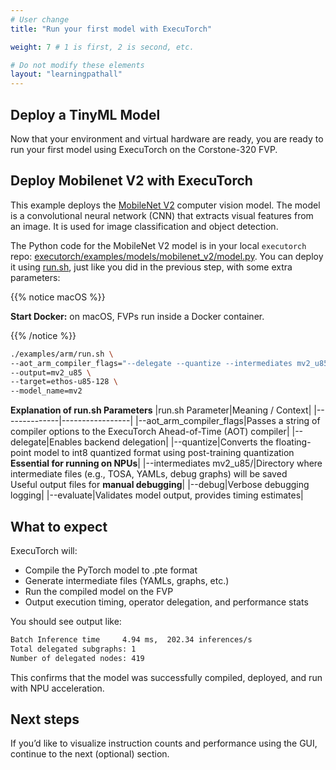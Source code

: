 ```yaml
---
# User change
title: "Run your first model with ExecuTorch"

weight: 7 # 1 is first, 2 is second, etc.

# Do not modify these elements
layout: "learningpathall"
---
```

## Deploy a TinyML Model

Now that your environment and virtual hardware are ready, you are ready to run your first model using ExecuTorch on the Corstone-320 FVP.

## Deploy Mobilenet V2 with ExecuTorch

This example deploys the [MobileNet V2](https://pytorch.org/hub/pytorch_vision_mobilenet_v2/) computer vision model. The model is a convolutional neural network (CNN) that extracts visual features from an image. It is used for image classification and object detection.

The Python code for the MobileNet V2 model is in your local `executorch` repo: [executorch/examples/models/mobilenet_v2/model.py](https://github.com/pytorch/executorch/blob/main/examples/models/mobilenet_v2/model.py). You can deploy it using [run.sh](https://github.com/pytorch/executorch/blob/main/examples/arm/run.sh), just like you did in the previous step, with some extra parameters:

{{% notice macOS %}}

**Start Docker:** on macOS, FVPs run inside a Docker container.

{{% /notice %}}

```bash
./examples/arm/run.sh \
--aot_arm_compiler_flags="--delegate --quantize --intermediates mv2_u85/ --debug --evaluate" \
--output=mv2_u85 \
--target=ethos-u85-128 \
--model_name=mv2
```

**Explanation of run.sh Parameters**
|run.sh Parameter|Meaning / Context|
|--------------|-----------------|
|--aot_arm_compiler_flags|Passes a string of compiler options to the ExecuTorch Ahead-of-Time (AOT) compiler|
|--delegate|Enables backend delegation|
|--quantize|Converts the floating-point model to int8 quantized format using post-training quantization<br>**Essential for running on NPUs**|
|--intermediates mv2_u85/|Directory where intermediate files (e.g., TOSA, YAMLs, debug graphs) will be saved<br>Useful output files for **manual debugging**|
|--debug|Verbose debugging logging|
|--evaluate|Validates model output, provides timing estimates|

## What to expect

ExecuTorch will:

- Compile the PyTorch model to .pte format
- Generate intermediate files (YAMLs, graphs, etc.)
- Run the compiled model on the FVP
- Output execution timing, operator delegation, and performance stats

You should see output like:

```bash
Batch Inference time     4.94 ms,  202.34 inferences/s
Total delegated subgraphs: 1
Number of delegated nodes: 419
```

This confirms that the model was successfully compiled, deployed, and run with NPU acceleration.

## Next steps
If you’d like to visualize instruction counts and performance using the GUI, continue to the next (optional) section.
